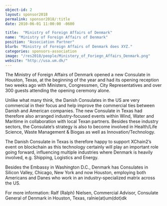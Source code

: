 ```yaml
---
object-id: 2
layout: sponsor2018
permalink: sponsor2018/:title
date: 2010-06-01 11:00:00 -0600

title:  "Ministry of Foreign Affairs of Denmark"
name: "Ministry of Foreign Affairs of Denmark"
position: "Association Partner"
blurb: "Ministry of Foreign Affairs of Denmark does XYZ."
categories: sponsors-association
image: "/res2018/people/Ministery_of_Foriegn_Affairs_Denmark.png"
website: "http://usa.um.dk/"
---
```

The Ministry of Foreign Affairs of Denmark opened a new Consulate in Houston, Texas, at the beginning of the year and had its opening reception two weeks ago with Ministers, Congressmen, City Representatives and over 300 guests attending the opening ceremony alone.

Unlike what many think, the Danish Consulates in the US are very commercial in their focus and help improve the commercial ties between Danish and American companies. The new Consulate in Texas had therefore also arranged industry-focused events within Wind, Water and Maritime in collaboration with local Texan partners. Besides these industry sectors, the Consulate’s strategy is also to become involved in Health/Life Science, Waste Management & Biogas as well as Innovation/Technology.

The Danish Consulate in Texas is therefore happy to support XChain2’s event on blockchain as this technology certainly will play an important role going forward, influencing multiple industries where Denmark is heavily involved, e.g. Shipping, Logistics and Energy.

Besides the Embassy in Washington D.C., Denmark has Consulates in Silicon Valley, Chicago, New York and now Houston, employing both Americans and Danes who work in an industry-specialized matrix across the US.

For more information: Ralf (Ralph) Nielsen, Commercial Advisor, Consulate General of Denmark in Houston, Texas, ralnie(at)um(dot)dk





